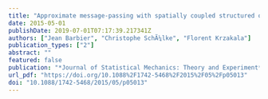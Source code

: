 ```yaml
---
title: "Approximate message-passing with spatially coupled structured operators, with applications to compressed sensing and sparse superposition codes"
date: 2015-05-01
publishDate: 2019-07-01T07:17:39.217341Z
authors: ["Jean Barbier", "Christophe SchÃ¼lke", "Florent Krzakala"]
publication_types: ["2"]
abstract: ""
featured: false
publication: "*Journal of Statistical Mechanics: Theory and Experiment*"
url_pdf: "https://doi.org/10.1088%2F1742-5468%2F2015%2F05%2Fp05013"
doi: "10.1088/1742-5468/2015/05/p05013"
---
```


